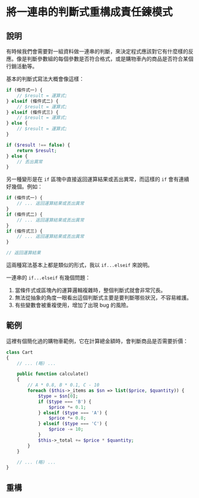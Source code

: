 # 將一連串的判斷式重構成責任鍊模式

## 說明

有時候我們會需要對一組資料做一連串的判斷，來決定程式應該對它有什麼樣的反應。像是判斷參數組的每個參數是否符合格式，或是購物車內的商品是否符合某個行銷活動等。

基本的判斷式寫法大概會像這樣：

```php
if (條件式一) {
    // $result = 運算式;
} elseif (條件式二) {
    // $result = 運算式;
} elseif (條件式三) {
    // $result = 運算式;
} else {
    // $result = 運算式;
}

if ($result !== false) {
    return $result;
} else {
    // 丟出異常
}
```

另一種變形是在 `if` 區塊中直接返回運算結果或丟出異常，而這樣的 `if` 會有連續好幾個。例如：

```php
if (條件式一) {
    // ... 返回運算結果或丟出異常
} 
if (條件式二) {
    // ... 返回運算結果或丟出異常
} 
if (條件式三) {
    // ... 返回運算結果或丟出異常
}

// 返回運算結果
```

這兩種寫法基本上都是類似的形式，我以 `if...elseif` 來說明。

一連串的 `if...elseif` 有幾個問題：

1. 當條件式或區塊內的運算邏輯複雜時，整個判斷式就會非常冗長。
2. 無法從抽象的角度一眼看出這個判斷式主要是要判斷哪些狀況，不容易維護。
3. 有些變數會被重複使用，增加了出現 bug 的風險。

## 範例

這裡有個簡化過的購物車範例，它在計算總金額時，會判斷商品是否需要折價：

```php
class Cart
{
    // ... (略) ...

    public function calculate()
    {
        // A * 0.8, B * 0.1, C - 10
        foreach ($this->_items as $sn => list($price, $quantity)) {
            $type = $sn[0];
            if ($type === 'B') {
                $price *= 0.1;
            } elseif ($type === 'A') {
                $price *= 0.8;
            } elseif ($type === 'C') {
                $price -= 10;
            }
            $this->_total += $price * $quantity;
        }
    }

    // ... (略) ...
}
```

## 重構

